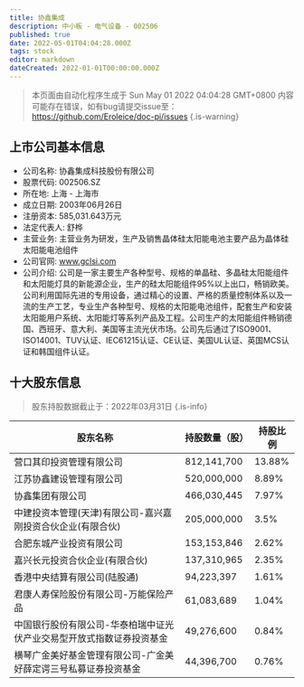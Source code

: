 ```yaml
---
title: 协鑫集成
description: 中小板 - 电气设备 - 002506
published: true
date: 2022-05-01T04:04:28.000Z
tags: stock
editor: markdown
dateCreated: 2022-01-01T00:00:00.000Z
---
```


> 本页面由自动化程序生成于 Sun May 01 2022 04:04:28 GMT+0800
> 内容可能存在错误，如有bug请提交issue至：https://github.com/Eroleice/doc-pi/issues
{.is-warning}

## 上市公司基本信息
- 公司名称: 协鑫集成科技股份有限公司
- 股票代码: 002506.SZ
- 所在地: 上海 - 上海市
- 成立日期: 2003年06月26日
- 注册资本: 585,031.643万元
- 法定代表人: 舒桦
- 主营业务: 主营业务为研发，生产及销售晶体硅太阳能电池主要产品为晶体硅太阳能电池组件
- 公司官网: www.gclsi.com
- 公司介绍: 公司是一家主要生产各种型号、规格的单晶硅、多晶硅太阳能组件和太阳能灯具的新能源企业，生产的硅太阳能组件95%以上出口，畅销欧美。公司利用国际先进的专用设备，通过精心的设置、严格的质量控制体系以及一流的生产工艺，专业生产各种型号、规格的太阳能电池组件，配套生产和安装太阳能用户系统、太阳能灯等系列产品及工程。公司生产的太阳能组件畅销德国、西班牙、意大利、美国等主流光伏市场。公司先后通过了ISO9001、ISO14001、TUV认证、IEC61215认证、CE认证、美国UL认证、英国MCS认证和韩国组件认证。


## 十大股东信息
> 股东持股数据截止于：2022年03月31日
{.is-info}

| 股东名称 | 持股数量（股） | 持股比例 |
| --- | --- | --- |
| 营口其印投资管理有限公司 | 812,141,700 | 13.88% |
| 江苏协鑫建设管理有限公司 | 520,000,000 | 8.89% |
| 协鑫集团有限公司 | 466,030,445 | 7.97% |
| 中建投资本管理(天津)有限公司-嘉兴嘉刚投资合伙企业(有限合伙) | 205,000,000 | 3.5% |
| 合肥东城产业投资有限公司 | 153,153,846 | 2.62% |
| 嘉兴长元投资合伙企业(有限合伙) | 137,310,965 | 2.35% |
| 香港中央结算有限公司(陆股通) | 94,223,397 | 1.61% |
| 君康人寿保险股份有限公司-万能保险产品 | 61,083,689 | 1.04% |
| 中国银行股份有限公司-华泰柏瑞中证光伏产业交易型开放式指数证券投资基金 | 49,276,600 | 0.84% |
| 横琴广金美好基金管理有限公司-广金美好薛定谔三号私募证券投资基金 | 44,396,700 | 0.76% |




